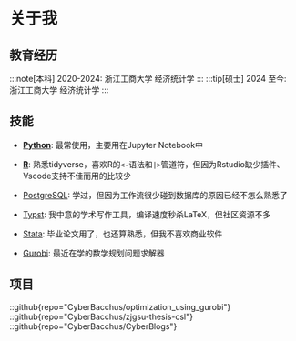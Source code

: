 # 关于我

## 教育经历
:::note[本科]
2020-2024: 浙江工商大学 经济统计学
:::
:::tip[硕士]
2024 至今: 浙江工商大学 经济统计学
:::

## 技能
- **[Python](https://www.python.org/)**: 最常使用，主要用在Jupyter Notebook中

- **[R](https://www.r-project.org/)**: 熟悉tidyverse，喜欢R的`<-`语法和`|>`管道符，但因为Rstudio缺少插件、Vscode支持不佳而用的比较少

- [PostgreSQL](https://www.postgresql.org/): 学过，但因为工作流很少碰到数据库的原因已经不怎么熟悉了

- [Typst](https://typst.app/): 我中意的学术写作工具，编译速度秒杀LaTeX，但社区资源不多

- [Stata](https://www.stata.com/): 毕业论文用了，也还算熟悉，但我不喜欢商业软件

- [Gurobi](https://www.gurobi.com/): 最近在学的数学规划问题求解器

## 项目
::github{repo="CyberBacchus/optimization_using_gurobi"}
::github{repo="CyberBacchus/zjgsu-thesis-csl"}
::github{repo="CyberBacchus/CyberBlogs"}